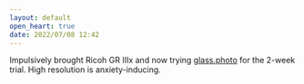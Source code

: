 ```yaml
---
layout: default
open_heart: true
date: 2022/07/08 12:42
---
```


Impulsively brought Ricoh GR IIIx and now trying [glass.photo](https://glass.photo/muan) for the 2-week trial. High resolution is anxiety-inducing.
